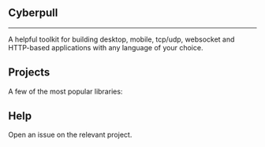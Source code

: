 ## Cyberpull

---

A helpful toolkit for building desktop, mobile, tcp/udp, websocket and HTTP-based applications with any language of your choice.

## Projects

A few of the most popular libraries:


## Help 

Open an issue on the relevant project.
